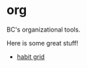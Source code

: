 # org
BC's organizational tools.

Here is some great stuff!
+ [habit grid](habit-grid/habit-grid.tex)

